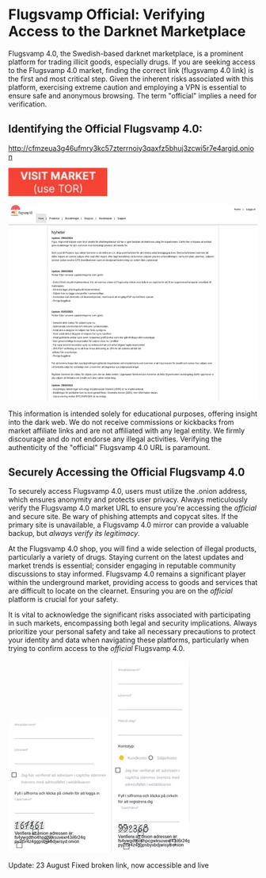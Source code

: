 # Flugsvamp Official: Verifying Access to the Darknet Marketplace

Flugsvamp 4.0, the Swedish-based darknet marketplace, is a prominent platform for trading illicit goods, especially drugs.  If you are seeking access to the Flugsvamp 4.0 market, finding the correct link (flugsvamp 4.0 link) is the first and most critical step. Given the inherent risks associated with this platform, exercising extreme caution and employing a VPN is essential to ensure safe and anonymous browsing. The term "official" implies a need for verification.

## Identifying the Official Flugsvamp 4.0:

http://cfmzeua3g46ufmry3kc57zterrnoiy3qaxfz5bhuj3zcwi5r7e4argid.onion

[<img src="/asset/interface.webp" width="200">](http://cfmzeua3g46ufmry3kc57zterrnoiy3qaxfz5bhuj3zcwi5r7e4argid.onion)

<a href="http://cfmzeua3g46ufmry3kc57zterrnoiy3qaxfz5bhuj3zcwi5r7e4argid.onion"><img src="/asset/simple.webp" alt="image" style="max-width: 100%;"></a>

This information is intended solely for educational purposes, offering insight into the dark web. We do not receive commissions or kickbacks from market affiliate links and are not affiliated with any legal entity. We firmly discourage and do not endorse any illegal activities. Verifying the authenticity of the "official" Flugsvamp 4.0 URL is paramount.

## Securely Accessing the Official Flugsvamp 4.0

To securely access Flugsvamp 4.0, users must utilize the .onion address, which ensures anonymity and protects user privacy. Always meticulously verify the Flugsvamp 4.0 market URL to ensure you're accessing the *official* and secure site.  Be wary of phishing attempts and copycat sites. If the primary site is unavailable, a Flugsvamp 4.0 mirror can provide a valuable backup, but *always verify its legitimacy*.

At the Flugsvamp 4.0 shop, you will find a wide selection of illegal products, particularly a variety of drugs. Staying current on the latest updates and market trends is essential; consider engaging in reputable community discussions to stay informed. Flugsvamp 4.0 remains a significant player within the underground market, providing access to goods and services that are difficult to locate on the clearnet. Ensuring you are on the *official* platform is crucial for your safety.

It is vital to acknowledge the significant risks associated with participating in such markets, encompassing both legal and security implications. Always prioritize your personal safety and take all necessary precautions to protect your identity and data when navigating these platforms, particularly when trying to confirm access to the *official* Flugsvamp 4.0.

<a href="http://cfmzeua3g46ufmry3kc57zterrnoiy3qaxfz5bhuj3zcwi5r7e4argid.onion"><img src="/asset/operation.webp" alt="image" style="max-width: 100%;"></a>  <a href="http://cfmzeua3g46ufmry3kc57zterrnoiy3qaxfz5bhuj3zcwi5r7e4argid.onion"><img src="/asset/settings.webp" alt="image" style="max-width: 100%;"></a>







Update:  23 August Fixed broken link, now accessible and live